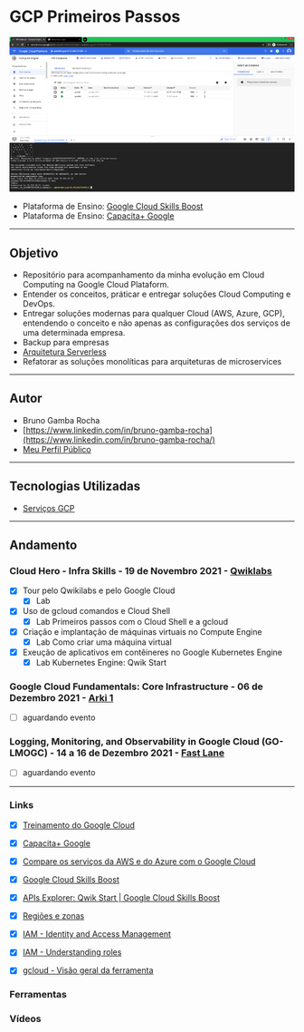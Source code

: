 # GCP Primeiros Passos

<img src="screenshot.png"/>

- Plataforma de Ensino: [Google Cloud Skills Boost](https://www.cloudskillsboost.google/)
- Plataforma de Ensino: [Capacita+ Google](https://inthecloud.withgoogle.com/capacitamais/home.html)



<hr>

##  Objetivo

- Repositório para acompanhamento da minha evolução em Cloud Computing na Google Cloud Plataform.
- Entender os conceitos, práticar e entregar soluções Cloud Computing e DevOps.
- Entregar soluções modernas para qualquer Cloud (AWS, Azure, GCP), entendendo o conceito e não apenas as configurações dos serviços de uma determinada empresa.
- Backup para empresas
- [Arquitetura Serverless](https://aws.amazon.com/pt/serverless/)
- Refatorar as soluções monolíticas para arquiteturas de microservices



<hr>

## Autor

- Bruno Gamba Rocha
- [https://www.linkedin.com/in/bruno-gamba-rocha](https://www.linkedin.com/in/bruno-gamba-rocha/)
- [Meu Perfil Público](https://www.cloudskillsboost.google/public_profiles/80d11a1c-af32-4b80-9f13-2648ac766964)


<hr>

## Tecnologias Utilizadas

- [Serviços GCP](https://cloud.google.com/products#top_of_page)



<hr>

## Andamento

### Cloud Hero - Infra Skills - 19 de Novembro 2021 - [Qwiklabs](https://cloudonair.withgoogle.com/events/cloud-hero-infra-skills-nov19-pt?talk=talk)
- [x] Tour pelo Qwikilabs e pelo Google Cloud
	- [x] Lab
- [x] Uso de gcloud comandos e Cloud Shell
	- [x] Lab Primeiros passos com o Cloud Shell e a gcloud
- [x] Criação e implantação de máquinas virtuais no Compute Engine
	- [x] Lab Como criar uma máquina virtual
- [x] Exeução de aplicativos em contêineres no Google Kubernetes Engine
	- [x] Lab Kubernetes Engine: Qwik Start

### Google Cloud Fundamentals: Core Infrastructure - 06 de Dezembro 2021 - [Arki 1](https://arki1.com)
- [ ] aguardando evento

### Logging, Monitoring, and Observability in Google Cloud (GO-LMOGC) - 14 a 16 de Dezembro 2021 - [Fast Lane](https://www.flane.com.pa/)
- [ ] aguardando evento



<hr>

### Links
- [x] [Treinamento do Google Cloud](https://cloud.google.com/training/class-schedule#/language=Portuguese_(Brazilian))

- [x] [Capacita+ Google](https://inthecloud.withgoogle.com/capacitamais/home.html)

- [x] [Compare os serviços da AWS e do Azure com o Google Cloud](https://cloud.google.com/free/docs/aws-azure-gcp-service-comparison/)

- [x] [Google Cloud Skills Boost](https://www.cloudskillsboost.google/)

- [x] [APIs Explorer: Qwik Start | Google Cloud Skills Boost](https://www.cloudskillsboost.google/focuses/2457?parent=catalog)

- [x] [Regiões e zonas](https://cloud.google.com/compute/docs/regions-zones/)

- [x] [IAM - Identity and Access Management](https://cloud.google.com/iam/)

- [x] [IAM - Understanding roles](https://cloud.google.com/iam/docs/understanding-roles/#primitive%5C_roles)

- [x] [gcloud - Visão geral da ferramenta](https://cloud.google.com/apis/design/)



### Ferramentas



### Vídeos


